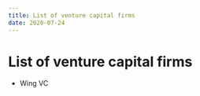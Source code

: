 ```yaml
---
title: List of venture capital firms
date: 2020-07-24
---
```


# List of venture capital firms

* Wing VC
